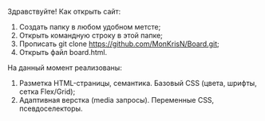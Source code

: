 Здравствуйте!
Как открыть сайт:
1. Создать папку в любом удобном метсте;
2. Открыть командную строку в этой папке;
3. Прописать git clone https://github.com/MonKrisN/Board.git;
4. Открыть файл board.html.

На данный момент реализованы: 
1) Разметка HTML-страницы, семантика. Базовый CSS (цвета, шрифты, сетка Flex/Grid);
2) Адаптивная верстка (media запросы). Переменные CSS, псевдоселекторы.
